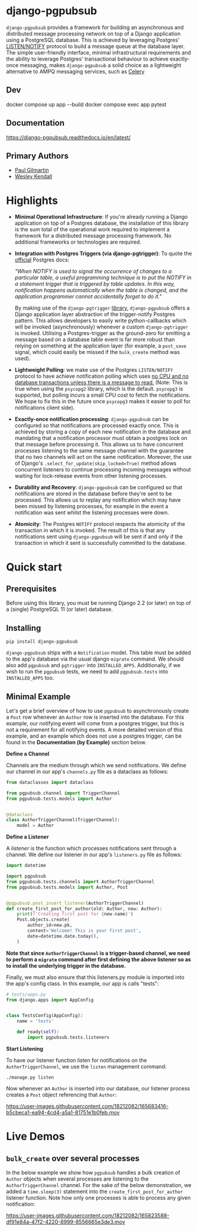 django-pgpubsub
===============

``django-pgpubsub`` provides a framework for building an asynchronous
and distributed message processing network on top of a Django application
using a PostgreSQL database. This is achieved by leveraging Postgres'
[LISTEN/NOTIFY](https://www.postgresql.org/docs/current/sql-notify.html)
protocol to build a message queue at the database layer.
The simple user-friendly interface,
minimal infrastructural requirements and the ability to leverage Postgres'
transactional behaviour to achieve exactly-once messaging, makes
``django-pgpubsub`` a solid choice as a lightweight alternative to AMPQ
messaging services, such as
[Celery](https://docs.celeryq.dev/en/stable/search.html?q=ampq)


Dev
----
docker compose up app --build
docker compose exec app pytest

Documentation
-------------

https://django-pgpubsub.readthedocs.io/en/latest/


Primary Authors
---------------
* [Paul Gilmartin](https://github.com/PaulGilmartin)
* [Wesley Kendall](https://github.com/wesleykendall)


Highlights
==========

- **Minimal Operational Infrastructure**: If you're already running a Django application
  on top of a Postgres database, the installation of this library is the sum total
  of the operational work required to implement a framework for a distributed
  message processing framework. No additional frameworks or technologies
  are required.

- **Integration with Postgres Triggers (via django-pgtrigger)**:
  To quote the [official](https://www.postgresql.org/docs/current/sql-notify.html)
  Postgres docs:

  *"When NOTIFY is used to signal the occurrence of changes to a particular table,
  a useful programming technique is to put the NOTIFY in a statement trigger that is triggered
  by table updates.
  In this way, notification happens automatically when the table is changed,
  and the application programmer cannot accidentally forget to do it."*

  By making use of the ``django-pgtrigger``
  [library](https://pypi.org/project/django-pgtrigger/), ``django-pgpubsub``
  offers a Django application layer abstraction of the trigger-notify Postgres
  pattern. This allows developers to easily write python-callbacks which will
  be invoked (asynchronously) whenever a custom ``django-pgtrigger`` is invoked.
  Utilising a Postgres-trigger as the ground-zero for emitting a
  message based on a database table event is far more robust than relying
  on something at the application layer (for example, a ``post_save`` signal,
  which could easily be missed if the ``bulk_create`` method was used).

- **Lightweight Polling**: we make use of the Postgres ``LISTEN/NOTIFY``
  protocol to have achieve notification polling which uses
  [no CPU and no database transactions unless there is a message to read.](https://www.psycopg.org/docs/advanced.html#asynchronous-notifications)
  (Note: This is true when using the `psycopg2` library, which is the default. `psycopg3` is supported,
   but polling incurs a small CPU cost to fetch the notifications.
   We hope to fix this in the future once `psycopg3` makes it easier to poll for notifications client side).

- **Exactly-once notification processing**: ``django-pgpubsub`` can be configured so
  that notifications are processed exactly once. This is achieved by storing
  a copy of each new notification in the database and mandating that a notification
  processor must obtain a postgres lock on that message before processing it.
  This allows us to have concurrent processes listening to the same message channel
  with the guarantee that no two channels will act on the same notification. Moreover,
  the use of Django's ``.select_for_update(skip_locked=True)`` method allows
  concurrent listeners to continue processing incoming messages without waiting
  for lock-release events from other listening processes.

- **Durability and Recovery**: ``django-pgpubsub`` can be configured so that
  notifications are stored in the database before they're sent to be processed.
  This allows us to replay any notification which may have been missed by listening
  processes, for example in the event a notification was sent whilst the listening
  processes were down.

- **Atomicity**: The Postgres ``NOTIFY`` protocol respects the atomicity
  of the transaction in which it is invoked. The result of this is that
  any notifications sent using ``django-pgpubsub`` will be sent if and only if
  the transaction in which it sent is successfully committed to the database.

Quick start
===========

Prerequisites
-------------

Before using this library, you must be running Django 2.2 (or later) on top
of a (single) PostgreSQL 11 (or later) database.


Installing
----------

    pip install django-pgpubsub

``django-pgpubsub`` ships with a ``Notification`` model. This table must
be added to the app's database via the usual django ``migrate`` command.
We should also add `pgpubsub` and `pgtrigger` into `INSTALLED_APPS`.
Additionally, if we wish to run the `pgpubsub` tests, we need to add
`pgpubsub.tests` into `INSTALLED_APPS` too.

Minimal Example
---------------

Let's get a brief overview of how to use ``pgpubsub`` to asynchronously
create a ``Post`` row whenever an ``Author`` row is inserted into the
database. For this example, our notifying event will come from a
postgres trigger, but this is not a requirement for all notifying events.
A more detailed version of this example, and an example which
does not use a postgres trigger, can be found in the
**Documentation (by Example)** section below.

**Define a Channel**

Channels are the medium through which we send notifications.
We define our channel in our app's ``channels.py`` file as a dataclass
as follows:

```python
from dataclasses import dataclass

from pgpubsub.channel import TriggerChannel
from pgpubsub.tests.models import Author


@dataclass
class AuthorTriggerChannel(TriggerChannel):
    model = Author
```

**Define a Listener**

A *listener* is the function which processes notifications sent through a channel.
We define our listener in our app's ``listeners.py`` file as follows:

```python
import datetime

import pgpubsub
from pgpubsub.tests.channels import AuthorTriggerChannel
from pgpubsub.tests.models import Author, Post


@pgpubsub.post_insert_listener(AuthorTriggerChannel)
def create_first_post_for_author(old: Author, new: Author):
    print(f'Creating first post for {new.name}')
    Post.objects.create(
        author_id=new.pk,
        content='Welcome! This is your first post',
        date=datetime.date.today(),
    )
```

**Note that since ``AuthorTriggerChannel`` is a trigger-based channel, we need
to perform a ``migrate`` command after first defining the above listener
so as to install the underlying trigger in the database.**

Finally, we must also ensure  that this listeners.py module is imported into the app's config
class. In this example, our app is calls "tests":

```python
# tests/apps.py
from django.apps import AppConfig


class TestsConfig(AppConfig):
    name = 'tests'

    def ready(self):
        import pgpubsub.tests.listeners
```


**Start Listening**

To have our listener function listen for notifications on the ``AuthorTriggerChannel``,
we use the ``listen`` management command:


    ./manage.py listen


Now whenever an ``Author`` is inserted into our database, our listener process creates
a ``Post`` object referencing that ``Author``:

https://user-images.githubusercontent.com/18212082/165683416-b5cbeca1-ea94-4cd4-a5a1-81751e1b0feb.mov

Live Demos
==========

`bulk_create` over several processes
------------------------------------

In the below example we show how `pgpubsub` handles a bulk creation
of ``Author`` objects when several processes are listening to the
``AuthorTriggerChannel`` channel. For the sake of the below demonstration,
we added a `time.sleep(3)` statement into the `create_first_post_for_author`
listener function. Note how only one processes is able to process any given
notification:

https://user-images.githubusercontent.com/18212082/165823588-df91e84a-47f2-4220-8999-8556665e3de3.mov
